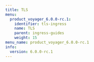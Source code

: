 ```yaml
---
title: TLS
menu:
  product_voyager_6.0.0-rc.1:
    identifier: tls-ingress
    name: TLS
    parent: ingress-guides
    weight: 15
menu_name: product_voyager_6.0.0-rc.1
info:
  version: 6.0.0-rc.1
---
```


